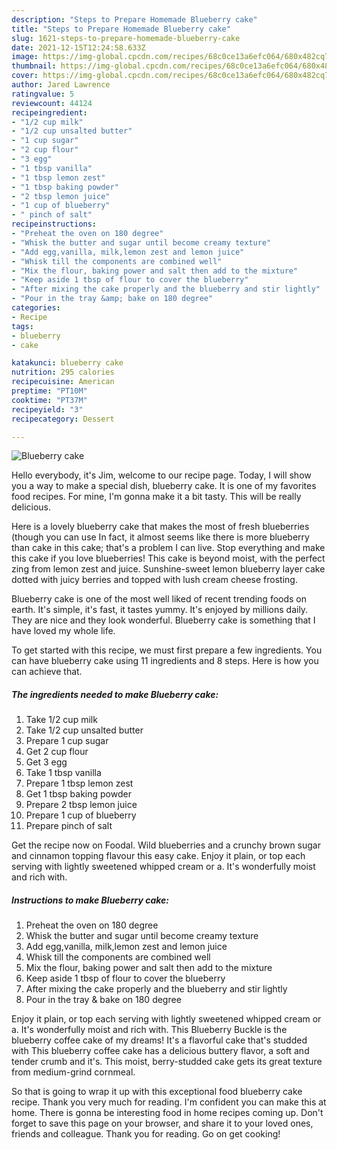 ```yaml
---
description: "Steps to Prepare Homemade Blueberry cake"
title: "Steps to Prepare Homemade Blueberry cake"
slug: 1621-steps-to-prepare-homemade-blueberry-cake
date: 2021-12-15T12:24:58.633Z
image: https://img-global.cpcdn.com/recipes/68c0ce13a6efc064/680x482cq70/blueberry-cake-recipe-main-photo.jpg
thumbnail: https://img-global.cpcdn.com/recipes/68c0ce13a6efc064/680x482cq70/blueberry-cake-recipe-main-photo.jpg
cover: https://img-global.cpcdn.com/recipes/68c0ce13a6efc064/680x482cq70/blueberry-cake-recipe-main-photo.jpg
author: Jared Lawrence
ratingvalue: 5
reviewcount: 44124
recipeingredient:
- "1/2 cup milk"
- "1/2 cup unsalted butter"
- "1 cup sugar"
- "2 cup flour"
- "3 egg"
- "1 tbsp vanilla"
- "1 tbsp lemon zest"
- "1 tbsp baking powder"
- "2 tbsp lemon juice"
- "1 cup of blueberry"
- " pinch of salt"
recipeinstructions:
- "Preheat the oven on 180 degree"
- "Whisk the butter and sugar until become creamy texture"
- "Add egg,vanilla, milk,lemon zest and lemon juice"
- "Whisk till the components are combined well"
- "Mix the flour, baking power and salt then add to the mixture"
- "Keep aside 1 tbsp of flour to cover the blueberry"
- "After mixing the cake properly and the blueberry and stir lightly"
- "Pour in the tray &amp; bake on 180 degree"
categories:
- Recipe
tags:
- blueberry
- cake

katakunci: blueberry cake 
nutrition: 295 calories
recipecuisine: American
preptime: "PT10M"
cooktime: "PT37M"
recipeyield: "3"
recipecategory: Dessert

---
```



![Blueberry cake](https://img-global.cpcdn.com/recipes/68c0ce13a6efc064/680x482cq70/blueberry-cake-recipe-main-photo.jpg)

Hello everybody, it's Jim, welcome to our recipe page. Today, I will show you a way to make a special dish, blueberry cake. It is one of my favorites food recipes. For mine, I'm gonna make it a bit tasty. This will be really delicious.

Here is a lovely blueberry cake that makes the most of fresh blueberries (though you can use In fact, it almost seems like there is more blueberry than cake in this cake; that&#39;s a problem I can live. Stop everything and make this cake if you love blueberries! This cake is beyond moist, with the perfect zing from lemon zest and juice. Sunshine-sweet lemon blueberry layer cake dotted with juicy berries and topped with lush cream cheese frosting.

Blueberry cake is one of the most well liked of recent trending foods on earth. It's simple, it's fast, it tastes yummy. It's enjoyed by millions daily. They are nice and they look wonderful. Blueberry cake is something that I have loved my whole life.


To get started with this recipe, we must first prepare a few ingredients. You can have blueberry cake using 11 ingredients and 8 steps. Here is how you can achieve that.

<!--inarticleads1-->

##### The ingredients needed to make Blueberry cake:

1. Take 1/2 cup milk
1. Take 1/2 cup unsalted butter
1. Prepare 1 cup sugar
1. Get 2 cup flour
1. Get 3 egg
1. Take 1 tbsp vanilla
1. Prepare 1 tbsp lemon zest
1. Get 1 tbsp baking powder
1. Prepare 2 tbsp lemon juice
1. Prepare 1 cup of blueberry
1. Prepare  pinch of salt


Get the recipe now on Foodal. Wild blueberries and a crunchy brown sugar and cinnamon topping flavour this easy cake. Enjoy it plain, or top each serving with lightly sweetened whipped cream or a. It&#39;s wonderfully moist and rich with. 

<!--inarticleads2-->

##### Instructions to make Blueberry cake:

1. Preheat the oven on 180 degree
1. Whisk the butter and sugar until become creamy texture
1. Add egg,vanilla, milk,lemon zest and lemon juice
1. Whisk till the components are combined well
1. Mix the flour, baking power and salt then add to the mixture
1. Keep aside 1 tbsp of flour to cover the blueberry
1. After mixing the cake properly and the blueberry and stir lightly
1. Pour in the tray &amp; bake on 180 degree


Enjoy it plain, or top each serving with lightly sweetened whipped cream or a. It&#39;s wonderfully moist and rich with. This Blueberry Buckle is the blueberry coffee cake of my dreams! It&#39;s a flavorful cake that&#39;s studded with This blueberry coffee cake has a delicious buttery flavor, a soft and tender crumb and it&#39;s. This moist, berry-studded cake gets its great texture from medium-grind cornmeal. 

So that is going to wrap it up with this exceptional food blueberry cake recipe. Thank you very much for reading. I'm confident you can make this at home. There is gonna be interesting food in home recipes coming up. Don't forget to save this page on your browser, and share it to your loved ones, friends and colleague. Thank you for reading. Go on get cooking!
